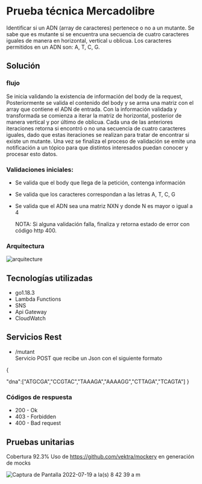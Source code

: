 # Prueba técnica Mercadolibre

Identificar si un ADN (array de caracteres) pertenece o no a un mutante. 
Se sabe que es mutante si se encuentra una secuencia de cuatro caracteres iguales de manera en horizontal, 
vertical u oblicua. Los caracteres permitidos en un ADN son: A, T, C, G.

## Solución

### flujo 
Se inicia validando la existencia de información del body de la request, Posteriormente se valida el contenido del body y se arma una matriz con el array que contiene el ADN de entrada.
Con la información validada y transformada se comienza a iterar la matriz de horizontal, posterior de manera vertical y por último de oblicua. Cada una de las anteriores iteraciones retorna si encontró o no una secuencia de cuatro caracteres iguales, dado que estas iteraciones se realizan  para tratar de encontrar si existe un mutante.
Una vez se finaliza el proceso de validación se emite una notificación a un tópico para que distintos interesados puedan conocer y procesar esto datos.

### Validaciones iniciales:
* Se valida que el body que llega de la petición, contenga información
* Se valida que los caracteres correspondan a las letras A, T, C, G 
* Se valida que el ADN sea una matriz NXN y donde N es mayor o igual a 4

  NOTA: Si alguna validación falla, finaliza y retorna estado de error con código http 400.

### Arquitectura

![arquitecture](https://user-images.githubusercontent.com/25367590/179764025-c56ec3ee-efd8-4b6d-84fb-ae13a3bf5d0f.png)

## Tecnologías utilizadas
* go1.18.3
* Lambda Functions
* SNS
* Api Gateway
* CloudWatch

## Servicios Rest

*	/mutant<br>
     Servicio POST que recibe un Json con el siguiente formato

{

"dna":["ATGCGA","CCGTAC","TAAAGA","AAAAGG","CTTAGA","TCAGTA"]
}

### Códigos de respuesta

* 200 - Ok
* 403 - Forbidden 
* 400 - Bad request


## Pruebas unitarias
Cobertura 92.3%
Uso de https://github.com/vektra/mockery en generación de mocks


![Captura de Pantalla 2022-07-19 a la(s) 8 42 39 a m](https://user-images.githubusercontent.com/25367590/179765173-9b5c9251-999e-4a26-9556-9b5d960a93c2.png)

